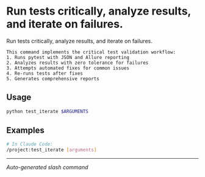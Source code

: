 # Run tests critically, analyze results, and iterate on failures.

Run tests critically, analyze results, and iterate on failures.
    
    This command implements the critical test validation workflow:
    1. Runs pytest with JSON and Allure reporting
    2. Analyzes results with zero tolerance for failures
    3. Attempts automated fixes for common issues
    4. Re-runs tests after fixes
    5. Generates comprehensive reports

## Usage

```bash
python test_iterate $ARGUMENTS
```

## Examples

```bash
# In Claude Code:
/project:test_iterate [arguments]
```

---
*Auto-generated slash command*
